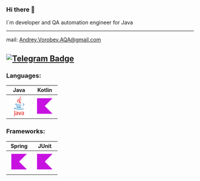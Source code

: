 ### Hi there 👋

I`m developer and QA automation engineer for Java

---

mail: Andrey.Vorobev.AQA@gmail.com

[![Telegram Badge](https://img.shields.io/badge/Telegram-blue?style=for-the-badge&logo=telegram&logoColor=white)](https://t.me/andreyjqa)
---

### Languages:
| Java | Kotlin |
|----------|----------|
| <img src="https://github.com/devicons/devicon/blob/master/icons/java/java-original-wordmark.svg" title="Java"  alt="Java" width="55" height="55"/> |  <img src="https://github.com/devicons/devicon/blob/master/icons/kotlin/kotlin-plain.svg" title="Kotlin"  alt="Kotlin" width="55" height="55"/> |

### Frameworks: 
| Spring | JUnit | 
|----------|----------|
| <img src="https://github.com/devicons/devicon/blob/master/icons/kotlin/kotlin-plain.svg" title="Spring" alt="Spring" width="55" height="55"/> |  <img src="https://github.com/devicons/devicon/blob/master/icons/kotlin/kotlin-plain.svg" title="JUnit"  alt="JUnit" width="55" height="55"/> |

